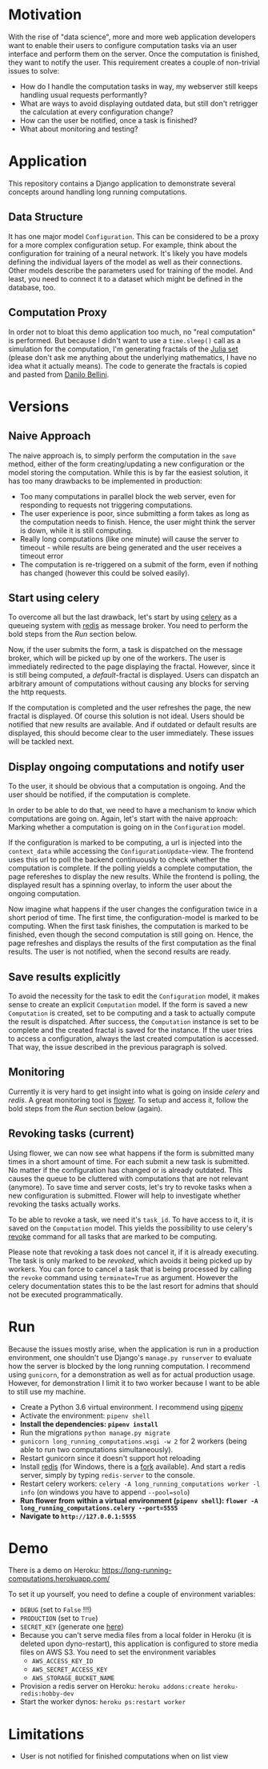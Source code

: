 
# Motivation

With the rise of "data science", more and more web application developers want to enable their users to configure
computation tasks via an user interface and perform them on the server.
Once the computation is finished, they want to notify the user.
This requirement creates a couple of non-trivial issues to solve:

* How do I handle the computation tasks in way, my webserver still keeps handling usual requests performantly?
* What are ways to avoid displaying outdated data, but still don't retrigger the calculation at every configuration
  change?
* How can the user be notified, once a task is finished?
* What about monitoring and testing?


# Application
This repository contains a Django application to demonstrate several concepts around handling long running computations.

## Data Structure
It has one major model `Configuration`.
This can be considered to be a proxy for a more complex configuration setup.
For example, think about the configuration for training of a neural network.
It's likely you have models defining the individual layers of the model as well as their connections.
Other models describe the parameters used for training of the model.
And least, you need to connect it to a dataset which might be defined in the database, too.

## Computation Proxy
In order not to bloat this demo application too much, no "real computation" is performed.
But because I didn't want to use a `time.sleep()` call as a simulation for the computation, I'm generating fractals
of the [Julia set](https://en.wikipedia.org/wiki/Julia_set)
(please don't ask me anything about the underlying mathematics, I have no idea what it actually means).
The code to generate the fractals is copied and pasted from
[Danilo Bellini](https://github.com/danilobellini/fractal).


# Versions

## Naive Approach
The naive approach is, to simply perform the computation in the `save` method, either of the form creating/updating
a new configuration or the model storing the computation. While this is by far the easiest solution, it has too many
drawbacks to be implemented in production:

* Too many computations in parallel block the web server, even for responding to requests not triggering computations.
* The user experience is poor, since submitting a form takes as long as the computation needs to finish.
  Hence, the user might think the server is down, while it is still computing.
* Really long computations (like one minute) will cause the server to timeout -
  while results are being generated and the user receives a timeout error
* The computation is re-triggered on a submit of the form, even if nothing has changed (however this could be solved
  easily).

## Start using celery
To overcome all but the last drawback, let's start by using
[celery](http://docs.celeryproject.org/en/latest/django/first-steps-with-django.html) as a queueing system
with [redis](https://redis.io/) as message broker. You need to perform the bold steps from the *Run* section below.

Now, if the user submits the form, a task is dispatched on the message broker, which will be picked up by one of the
workers. The user is immediately redirected to the page displaying the fractal.
However, since it is still being computed, a *default*-fractal is displayed.
Users can dispatch an arbitrary amount of computations without causing any blocks for serving the http requests.

If the computation is completed and the user refreshes the page, the new fractal is displayed.
Of course this solution is not ideal.
Users should be notified that new results are available.
And if outdated or default results are displayed, this should become clear to the user immediately.
These issues will be tackled next.

## Display ongoing computations and notify user
To the user, it should be obvious that a computation is ongoing.
And the user should be notified, if the computation is complete.

In order to be able to do that, we need to have a mechanism to know which computations are going on.
Again, let's start with the naive approach: Marking whether a computation is going on in the `Configuration` model.

If the configuration is marked to be computing, a url is injected into the `context_data` while accessing the 
`ConfigurationUpdate`-view. 
The frontend uses this url to poll the backend continuously to check whether the computation is complete. 
If the polling yields a complete computation, the page refereshes to display the new results.
While the frontend is polling, the displayed result has a spinning overlay, to inform the user about the ongoing computation.

Now imagine what happens if the user changes the configuration twice in a short period of time. 
The first time, the configuration-model is marked to be computing.
When the first task finishes, the computation is marked to be finished, even though the second computation is still going on.
Hence, the page refreshes and displays the results of the first computation as the final results.
The user is not notified, when the second results are ready.

## Save results explicitly
To avoid the necessity for the task to edit the `Configuration` model, it makes sense to create an explicit `Computation` model.
If the form is saved a new `Computation` is created, set to be computing and a task to actually compute the result is dispatched.
After success, the `Computation` instance is set to be complete and the created fractal is saved for the instance.
If the user tries to access a configuration, always the last created computation is accessed.
That way, the issue described in the previous paragraph is solved.


## Monitoring
Currently it is very hard to get insight into what is going on inside *celery* and *redis*.
A great monitoring tool is [flower](http://flower.readthedocs.io/en/latest/).
To setup and access it, follow the bold steps from the *Run* section below (again).


## Revoking tasks (current)
Using flower, we can now see what happens if the form is submitted many times in a short amount of time.
For each submit a new task is submitted.
No matter if the configuration has changed or is already outdated.
This causes the queue to be cluttered with computations that are not relevant (anymore).
To save time and server costs, let's try to revoke tasks when a new configuration is submitted.
Flower will help to investigate whether revoking the tasks actually works.

To be able to revoke a task, we need it's `task_id`. 
To have access to it, it is saved on the `Computation` model.
This yields the possibility to use celery's 
[revoke](http://docs.celeryproject.org/en/latest/userguide/workers.html#commands) command for all tasks that are marked
to be computing.

Please note that revoking a task does not cancel it, if it is already executing.
The task is only marked to be *revoked*, which avoids it being picked up by workers.
You can force to cancel a task that is being processed by calling the `revoke` command using `terminate=True` as argument.
However the celery documentation states this to be the last resort for admins that should not be executed programmatically.


# Run
Because the issues mostly arise, when the application is run in a production environment, one shouldn't use Django's
`manage.py runserver` to evaluate how the server is blocked by the long running computation.
I recommend using `gunicorn`, for a demonstration as well as for actual production usage.
However, for demonstration I limit it to two worker because I want to be able to still use my machine.

* Create a Python 3.6 virtual environment. I recommend using [pipenv](https://github.com/pypa/pipenv)
* Activate the environment: `pipenv shell`
* **Install the dependencies: `pipenv install`**
* Run the migrations `python manage.py migrate`
* `gunicorn long_running_computations.wsgi -w 2` for 2 workers (being able to run two computations simultaneously).
*  Restart gunicorn since it doesn't support hot reloading
* Install [redis](https://redis.io/) (for Windows, there is a [fork](https://github.com/MicrosoftArchive/redis)
  available). And start a redis server, simply by typing `redis-server` to the console.
* Restart celery workers: `celery -A long_running_computations worker -l info`
  (on windows you have to append `--pool=solo`)
* **Run flower from within a virtual environment (`pipenv shell`): `flower -A long_running_computations.celery --port=5555`**
* **Navigate to `http://127.0.0.1:5555`**


# Demo
There is a demo on Heroku: https://long-running-computations.herokuapp.com/

To set it up yourself, you need to define a couple of environment variables:

* `DEBUG` (set to `False` !!!)
* `PRODUCTION` (set to `True`)
* `SECRET_KEY` (generate one [here](https://www.miniwebtool.com/django-secret-key-generator/))
* Because you can't serve media files from a local folder in Heroku (it is deleted upon dyno-restart),
  this application is configured to store media files on AWS S3. You need to set the environment variables
  * `AWS_ACCESS_KEY_ID`
  * `AWS_SECRET_ACCESS_KEY`
  * `AWS_STORAGE_BUCKET_NAME`
* Provision a redis server on Heroku: `heroku addons:create heroku-redis:hobby-dev`
* Start the worker dynos: `heroku ps:restart worker`

# Limitations
* User is not notified for finished computations when on list view

